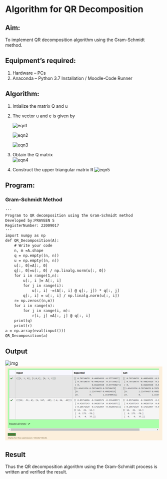 # Algorithm for QR Decomposition
## Aim:
To implement QR decomposition algorithm using the Gram-Schmidt method.
## Equipment’s required:
1.	Hardware – PCs
2.	Anaconda – Python 3.7 Installation / Moodle-Code Runner
## Algorithm:
1.	Intialize the matrix Q and u
2.	The vector u and e is given by

    ![eqn1](./ex4.jpg)

    ![eqn2](./ex6.jpg)

    ![eqn3](./ex3.jpg)

3.	Obtain the Q matrix   
    ![eqn4](./ex1.jpg)
4.	Construct the upper triangular matrix R
    ![eqn5](./ex2.jpg)



## Program:
### Gram-Schmidt Method
```
''' 
Program to QR decomposition using the Gram-Schmidt method
Developed by:PRAVEEN S
RegisterNumber: 22009017
'''
import numpy as np
def QR_Decomposition(A):
    # Write your code 
    n, m =A.shape
    q = np.empty((n, n))
    u = np.empty((n, n))
    u[:, 0]=A[:, 0]
    q[:, 0]=u[:, 0] / np.linalg.norm(u[:, 0])
    for i in range(1,n):
        u[:, i ]= A[:, i]
        for j in range(i):
            u[:, i] -=(A[:, i] @ q[:, j]) * q[:, j]
        q[:, i] = u[:, i] / np.linalg.norm(u[:, i])
    r= np.zeros((n,m))
    for i in range(n):
        for j in range(i, m):
            r[i, j] =A[:, j] @ q[:, i]
    print(q)
    print(r)
a = np.array(eval(input()))
QR_Decomposition(a)
```

## Output
![img](input.jpg)
![ss](out.png)

## Result
Thus the QR decomposition algorithm using the Gram-Schmidt process is written and verified the result.
